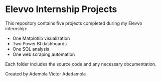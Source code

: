 # Elevvo Internship Projects

This repository contains five projects completed during my Elevvo internship:

- One Matplotlib visualization  
- Two Power BI dashboards  
- One SQL analysis  
- One web scraping automation

Each folder includes the source code and any necessary documentation.



Created by Ademola Victor Adedamola
